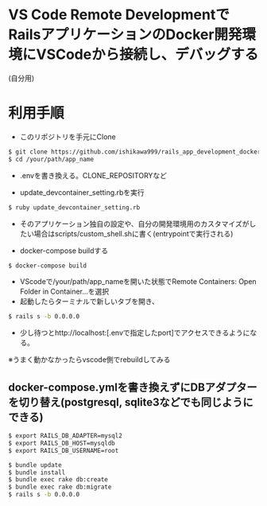 # VS Code Remote DevelopmentでRailsアプリケーションのDocker開発環境にVSCodeから接続し、デバッグする

(自分用)

# 利用手順

* このリポジトリを手元にClone

```bash
$ git clone https://github.com/ishikawa999/rails_app_development_docker.git app_name
$ cd /your/path/app_name
```

* .envを書き換える。CLONE_REPOSITORYなど

* update_devcontainer_setting.rbを実行

```bash
$ ruby update_devcontainer_setting.rb
```

* そのアプリケーション独自の設定や、自分の開発環境用のカスタマイズがしたい場合はscripts/custom_shell.shに書く(entrypointで実行される)

* docker-compose buildする

```bash
$ docker-compose build
```

* VScodeで/your/path/app_nameを開いた状態でRemote Containers: Open Folder in Container...を選択
* 起動したらターミナルで新しいタブを開き、
```bash
$ rails s -b 0.0.0.0
```
* 少し待つとhttp://localhost:[.envで指定したport]でアクセスできるようになる。

※うまく動かなかったらvscode側でrebuildしてみる

## docker-compose.ymlを書き換えずにDBアダプターを切り替え(postgresql, sqlite3などでも同じようにできる)

```bash
$ export RAILS_DB_ADAPTER=mysql2
$ export RAILS_DB_HOST=mysqldb
$ export RAILS_DB_USERNAME=root

$ bundle update
$ bundle install
$ bundle exec rake db:create
$ bundle exec rake db:migrate
$ rails s -b 0.0.0.0
```
